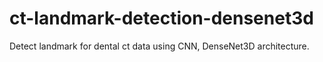 # ct-landmark-detection-densenet3d
Detect landmark for dental ct data using CNN, DenseNet3D architecture.
